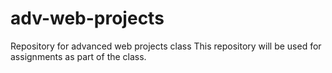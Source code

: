 # adv-web-projects
Repository for advanced web projects class
This repository will be used for assignments as part of the class.
